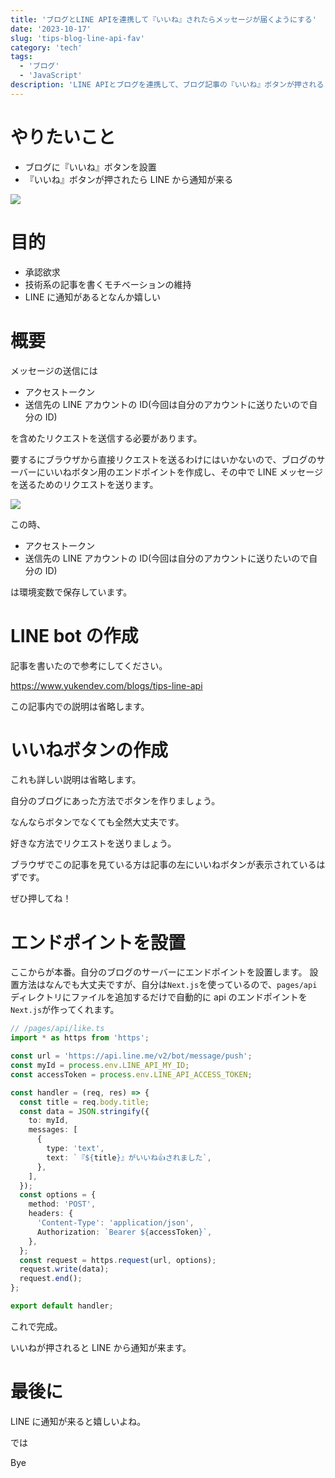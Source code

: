 ```yaml
---
title: 'ブログとLINE APIを連携して『いいね』されたらメッセージが届くようにする'
date: '2023-10-17'
slug: 'tips-blog-line-api-fav'
category: 'tech'
tags:
  - 'ブログ'
  - 'JavaScript'
description: 'LINE APIとブログを連携して、ブログ記事の『いいね』ボタンが押されると、LINE botから通知を受け取る仕組みを作りました。'
---
```


# やりたいこと

- ブログに『いいね』ボタンを設置
- 『いいね』ボタンが押されたら LINE から通知が来る

<img src="@image/blog_notification_from_line_bot.png">

# 目的

- 承認欲求
- 技術系の記事を書くモチベーションの維持
- LINE に通知があるとなんか嬉しい

# 概要

メッセージの送信には

- アクセストークン
- 送信先の LINE アカウントの ID(今回は自分のアカウントに送りたいので自分の ID)

を含めたリクエストを送信する必要があります。

要するにブラウザから直接リクエストを送るわけにはいかないので、ブログのサーバーにいいねボタン用のエンドポイントを作成し、その中で LINE メッセージを送るためのリクエストを送ります。

<img src="@image/line_notification.png">

この時、

- アクセストークン
- 送信先の LINE アカウントの ID(今回は自分のアカウントに送りたいので自分の ID)

は環境変数で保存しています。

# LINE bot の作成

記事を書いたので参考にしてください。

https://www.yukendev.com/blogs/tips-line-api

この記事内での説明は省略します。

# いいねボタンの作成

これも詳しい説明は省略します。

自分のブログにあった方法でボタンを作りましょう。

なんならボタンでなくても全然大丈夫です。

好きな方法でリクエストを送りましょう。

ブラウザでこの記事を見ている方は記事の左にいいねボタンが表示されているはずです。

ぜひ押してね！

# エンドポイントを設置

ここからが本番。自分のブログのサーバーにエンドポイントを設置します。
設置方法はなんでも大丈夫ですが、自分は`Next.js`を使っているので、`pages/api`ディレクトリにファイルを追加するだけで自動的に api のエンドポイントを`Next.js`が作ってくれます。

```typescript
// /pages/api/like.ts
import * as https from 'https';

const url = 'https://api.line.me/v2/bot/message/push';
const myId = process.env.LINE_API_MY_ID;
const accessToken = process.env.LINE_API_ACCESS_TOKEN;

const handler = (req, res) => {
  const title = req.body.title;
  const data = JSON.stringify({
    to: myId,
    messages: [
      {
        type: 'text',
        text: `『${title}』がいいね👍されました`,
      },
    ],
  });
  const options = {
    method: 'POST',
    headers: {
      'Content-Type': 'application/json',
      Authorization: `Bearer ${accessToken}`,
    },
  };
  const request = https.request(url, options);
  request.write(data);
  request.end();
};

export default handler;
```

これで完成。

いいねが押されると LINE から通知が来ます。

# 最後に

LINE に通知が来ると嬉しいよね。

では

Bye
